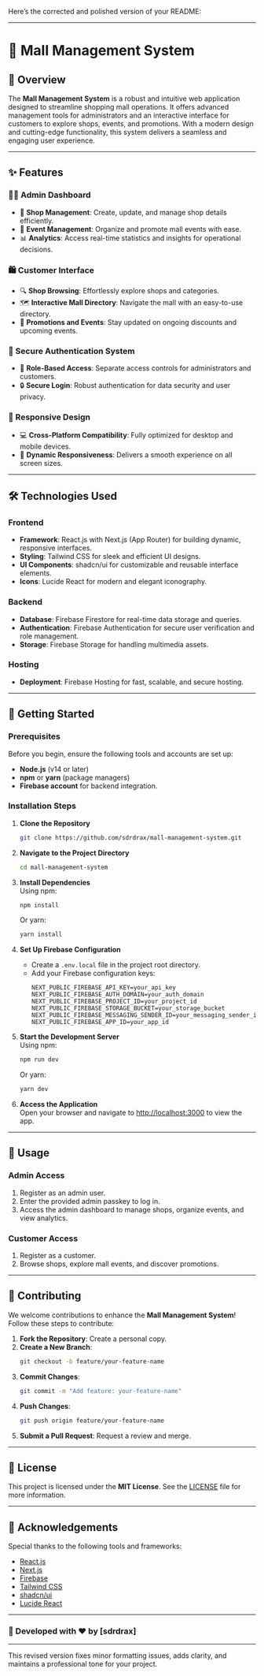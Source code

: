 Here’s the corrected and polished version of your README:

---

# 🏬 Mall Management System

## 🌟 Overview

The **Mall Management System** is a robust and intuitive web application designed to streamline shopping mall operations. It offers advanced management tools for administrators and an interactive interface for customers to explore shops, events, and promotions. With a modern design and cutting-edge functionality, this system delivers a seamless and engaging user experience.

---

## ✨ Features

### 👨‍💼 Admin Dashboard
- 🏪 **Shop Management**: Create, update, and manage shop details efficiently.
- 📅 **Event Management**: Organize and promote mall events with ease.
- 📊 **Analytics**: Access real-time statistics and insights for operational decisions.

### 🛍️ Customer Interface
- 🔍 **Shop Browsing**: Effortlessly explore shops and categories.
- 🗺️ **Interactive Mall Directory**: Navigate the mall with an easy-to-use directory.
- 🎫 **Promotions and Events**: Stay updated on ongoing discounts and upcoming events.

### 🔐 Secure Authentication System
- 👤 **Role-Based Access**: Separate access controls for administrators and customers.
- 🔒 **Secure Login**: Robust authentication for data security and user privacy.

### 📱 Responsive Design
- 💻 **Cross-Platform Compatibility**: Fully optimized for desktop and mobile devices.
- 🔄 **Dynamic Responsiveness**: Delivers a smooth experience on all screen sizes.

---

## 🛠️ Technologies Used

### **Frontend**
- **Framework**: React.js with Next.js (App Router) for building dynamic, responsive interfaces.
- **Styling**: Tailwind CSS for sleek and efficient UI designs.
- **UI Components**: shadcn/ui for customizable and reusable interface elements.
- **Icons**: Lucide React for modern and elegant iconography.

### **Backend**
- **Database**: Firebase Firestore for real-time data storage and queries.
- **Authentication**: Firebase Authentication for secure user verification and role management.
- **Storage**: Firebase Storage for handling multimedia assets.

### **Hosting**
- **Deployment**: Firebase Hosting for fast, scalable, and secure hosting.

---

## 🚀 Getting Started

### Prerequisites
Before you begin, ensure the following tools and accounts are set up:
- **Node.js** (v14 or later)
- **npm** or **yarn** (package managers)
- **Firebase account** for backend integration.

### Installation Steps

1. **Clone the Repository**  
   ```bash
   git clone https://github.com/sdrdrax/mall-management-system.git
   ```

2. **Navigate to the Project Directory**  
   ```bash
   cd mall-management-system
   ```

3. **Install Dependencies**  
   Using npm:  
   ```bash
   npm install
   ```  
   Or yarn:  
   ```bash
   yarn install
   ```

4. **Set Up Firebase Configuration**  
   - Create a `.env.local` file in the project root directory.
   - Add your Firebase configuration keys:  
     ```env
     NEXT_PUBLIC_FIREBASE_API_KEY=your_api_key
     NEXT_PUBLIC_FIREBASE_AUTH_DOMAIN=your_auth_domain
     NEXT_PUBLIC_FIREBASE_PROJECT_ID=your_project_id
     NEXT_PUBLIC_FIREBASE_STORAGE_BUCKET=your_storage_bucket
     NEXT_PUBLIC_FIREBASE_MESSAGING_SENDER_ID=your_messaging_sender_id
     NEXT_PUBLIC_FIREBASE_APP_ID=your_app_id
     ```

5. **Start the Development Server**  
   Using npm:  
   ```bash
   npm run dev
   ```  
   Or yarn:  
   ```bash
   yarn dev
   ```

6. **Access the Application**  
   Open your browser and navigate to [http://localhost:3000](http://localhost:3000) to view the app.

---

## 📖 Usage

### Admin Access
1. Register as an admin user.
2. Enter the provided admin passkey to log in.
3. Access the admin dashboard to manage shops, organize events, and view analytics.

### Customer Access
1. Register as a customer.
2. Browse shops, explore mall events, and discover promotions.

---

## 🤝 Contributing

We welcome contributions to enhance the **Mall Management System**! Follow these steps to contribute:
1. **Fork the Repository**: Create a personal copy.
2. **Create a New Branch**:  
   ```bash
   git checkout -b feature/your-feature-name
   ```
3. **Commit Changes**:  
   ```bash
   git commit -m "Add feature: your-feature-name"
   ```
4. **Push Changes**:  
   ```bash
   git push origin feature/your-feature-name
   ```
5. **Submit a Pull Request**: Request a review and merge.

---

## 📄 License

This project is licensed under the **MIT License**. See the [LICENSE](LICENSE) file for more information.

---

## 🙏 Acknowledgements

Special thanks to the following tools and frameworks:
- [React.js](https://reactjs.org/)
- [Next.js](https://nextjs.org/)
- [Firebase](https://firebase.google.com/)
- [Tailwind CSS](https://tailwindcss.com/)
- [shadcn/ui](https://ui.shadcn.com/)
- [Lucide React](https://lucide.dev/)

---

### 🚀 Developed with ❤️ by [sdrdrax]

---

This revised version fixes minor formatting issues, adds clarity, and maintains a professional tone for your project.
